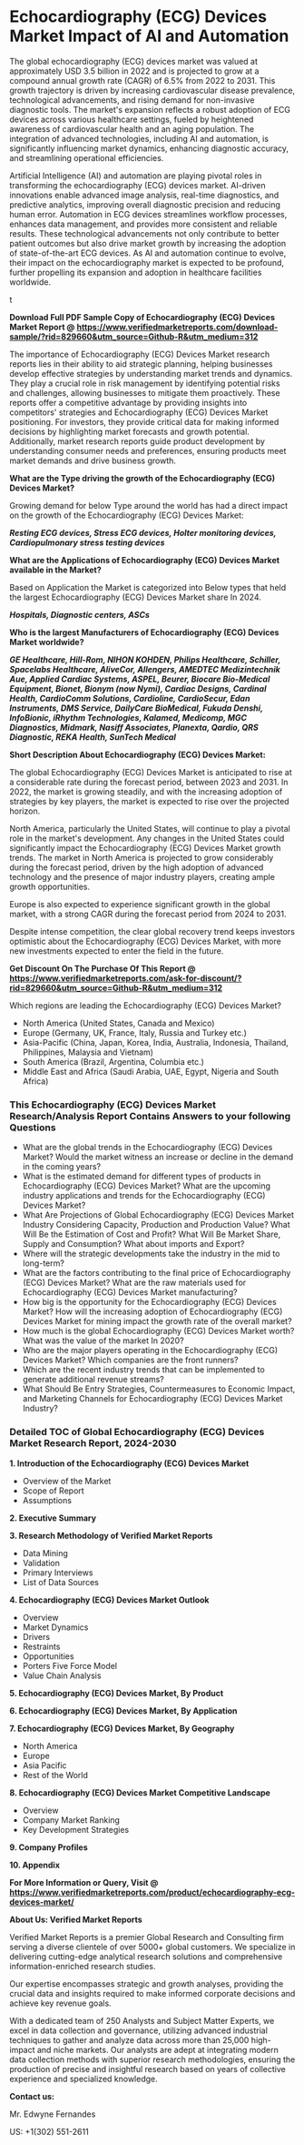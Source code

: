 <meta name="title" content="Global  Echocardiography (ECG) Devices Market Impact of AI and Automation"><meta name="description" content="  The global echocardiography (ECG) devices market was valued at approximately USD 3.5 billion in 2022 and is projected to grow at a compound annual growth rate (CAGR)"><meta name="title" content=" Echocardiography (ECG) Devices Market Size, Share, Scope, Trends, Growth, Opportunities, Analysis, Forecast"> <h1>Echocardiography (ECG) Devices Market Impact of AI and Automation</h1> <p>The global echocardiography (ECG) devices market was valued at approximately USD 3.5 billion in 2022 and is projected to grow at a compound annual growth rate (CAGR) of 6.5% from 2022 to 2031. This growth trajectory is driven by increasing cardiovascular disease prevalence, technological advancements, and rising demand for non-invasive diagnostic tools. The market's expansion reflects a robust adoption of ECG devices across various healthcare settings, fueled by heightened awareness of cardiovascular health and an aging population. The integration of advanced technologies, including AI and automation, is significantly influencing market dynamics, enhancing diagnostic accuracy, and streamlining operational efficiencies.</p> <p>Artificial Intelligence (AI) and automation are playing pivotal roles in transforming the echocardiography (ECG) devices market. AI-driven innovations enable advanced image analysis, real-time diagnostics, and predictive analytics, improving overall diagnostic precision and reducing human error. Automation in ECG devices streamlines workflow processes, enhances data management, and provides more consistent and reliable results. These technological advancements not only contribute to better patient outcomes but also drive market growth by increasing the adoption of state-of-the-art ECG devices. As AI and automation continue to evolve, their impact on the echocardiography market is expected to be profound, further propelling its expansion and adoption in healthcare facilities worldwide.</p> t</p><p id="" class=""><strong>Download Full PDF Sample Copy of Echocardiography (ECG) Devices Market Report @ <a href="https://www.verifiedmarketreports.com/download-sample/?rid=829660&utm_source=Github-R&utm_medium=312" target="_blank">https://www.verifiedmarketreports.com/download-sample/?rid=829660&utm_source=Github-R&utm_medium=312</a></strong></p><p>The importance of&nbsp;Echocardiography (ECG) Devices Market research reports lies in their ability to aid strategic planning, helping businesses develop effective strategies by understanding market trends and dynamics. They play a crucial role in risk management by identifying potential risks and challenges, allowing businesses to mitigate them proactively. These reports offer a competitive advantage by providing insights into competitors' strategies and Echocardiography (ECG) Devices Market positioning. For investors, they provide critical data for making informed decisions by highlighting market forecasts and growth potential. Additionally, market research reports guide product development by understanding consumer needs and preferences, ensuring products meet market demands and drive business growth.</p><p><strong>What are the&nbsp;Type driving the growth of the Echocardiography (ECG) Devices Market?</strong></p><p id="" class="">Growing demand for below Type around the world has had a direct impact on the growth of the Echocardiography (ECG) Devices Market:</p><em><strong>Resting ECG devices, Stress ECG devices, Holter monitoring devices, Cardiopulmonary stress testing devices</strong></em></p><strong>What are the&nbsp;Applications&nbsp;of Echocardiography (ECG) Devices Market available in the Market?</strong></p><p id="" class="">Based on Application the Market is categorized into Below types that held the largest Echocardiography (ECG) Devices Market share In 2024.</p><em><strong>Hospitals, Diagnostic centers, ASCs</strong></em></p><strong>Who is the largest Manufacturers of Echocardiography (ECG) Devices Market worldwide?</strong></p><p><em><strong>GE Healthcare, Hill-Rom, NIHON KOHDEN, Philips Healthcare, Schiller, Spacelabs Healthcare, AliveCor, Allengers, AMEDTEC Medizintechnik Aue, Applied Cardiac Systems, ASPEL, Beurer, Biocare Bio-Medical Equipment, Bionet, Bionym (now Nymi), Cardiac Designs, Cardinal Health, CardioComm Solutions, Cardioline, CardioSecur, Edan Instruments, DMS Service, DailyCare BioMedical, Fukuda Denshi, InfoBionic, iRhythm Technologies, Kalamed, Medicomp, MGC Diagnostics, Midmark, Nasiff Associates, Planexta, Qardio, QRS Diagnostic, REKA Health, SunTech Medical</strong></em></p><p id="" class=""><strong>Short Description About Echocardiography (ECG) Devices Market:</strong></p><p>The global Echocardiography (ECG) Devices Market is anticipated to rise at a considerable rate during the forecast period, between 2023 and 2031. In 2022, the market is growing steadily, and with the increasing adoption of strategies by key players, the market is expected to rise over the projected horizon.</p><p>North America, particularly the United States, will continue to play a pivotal role in the market's development. Any changes in the United States could significantly impact the Echocardiography (ECG) Devices Market growth trends. The market in North America is projected to grow considerably during the forecast period, driven by the high adoption of advanced technology and the presence of major industry players, creating ample growth opportunities.</p><p>Europe is also expected to experience significant growth in the global market, with a strong CAGR during the forecast period from 2024 to 2031.</p><p>Despite intense competition, the clear global recovery trend keeps investors optimistic about the Echocardiography (ECG) Devices Market, with more new investments expected to enter the field in the future.</p><p id="" class=""><strong>Get Discount On The Purchase Of This Report @ <a href="https://www.verifiedmarketreports.com/ask-for-discount/?rid=829660&utm_source=Github-R&utm_medium=312" target="_blank">https://www.verifiedmarketreports.com/ask-for-discount/?rid=829660&utm_source=Github-R&utm_medium=312</a></strong></p>Which regions are leading the Echocardiography (ECG) Devices Market?</p><ul><li>North America (United States, Canada and Mexico)</li><li>Europe (Germany, UK, France, Italy, Russia and Turkey etc.)</li><li>Asia-Pacific (China, Japan, Korea, India, Australia, Indonesia, Thailand, Philippines, Malaysia and Vietnam)</li><li>South America (Brazil, Argentina, Columbia etc.)</li><li>Middle East and Africa (Saudi Arabia, UAE, Egypt, Nigeria and South Africa)</li></ul><h3 id="" class="">This Echocardiography (ECG) Devices Market Research/Analysis Report Contains Answers to your following Questions</h3><ul><li>What are the global trends in the Echocardiography (ECG) Devices Market? Would the market witness an increase or decline in the demand in the coming years?</li><li>What is the estimated demand for different types of products in Echocardiography (ECG) Devices Market? What are the upcoming industry applications and trends for the Echocardiography (ECG) Devices Market?</li><li>What Are Projections of Global Echocardiography (ECG) Devices Market Industry Considering Capacity, Production and Production Value? What Will Be the Estimation of Cost and Profit? What Will Be Market Share, Supply and Consumption? What about imports and Export?</li><li>Where will the strategic developments take the industry in the mid to long-term?</li><li>What are the factors contributing to the final price of Echocardiography (ECG) Devices Market? What are the raw materials used for Echocardiography (ECG) Devices Market manufacturing?</li><li>How big is the opportunity for the Echocardiography (ECG) Devices Market? How will the increasing adoption of Echocardiography (ECG) Devices Market for mining impact the growth rate of the overall market?</li><li>How much is the global Echocardiography (ECG) Devices Market worth? What was the value of the market In 2020?</li><li>Who are the major players operating in the Echocardiography (ECG) Devices Market? Which companies are the front runners?</li><li>Which are the recent industry trends that can be implemented to generate additional revenue streams?</li><li>What Should Be Entry Strategies, Countermeasures to Economic Impact, and Marketing Channels for Echocardiography (ECG) Devices Market Industry?</li></ul><h3 id="" class="">Detailed TOC of Global Echocardiography (ECG) Devices Market Research Report, 2024-2030</h3><p id="" class=""><strong>1. Introduction of the Echocardiography (ECG) Devices Market</strong></p><ul><li>Overview of the Market</li><li>Scope of Report</li><li>Assumptions</li></ul><p id="" class=""><strong>2. Executive Summary</strong></p><p id="" class=""><strong>3. Research Methodology of Verified Market Reports</strong></p><ul><li>Data Mining</li><li>Validation</li><li>Primary Interviews</li><li>List of Data Sources</li></ul><p id="" class=""><strong>4. Echocardiography (ECG) Devices Market Outlook</strong></p><ul><li>Overview</li><li>Market Dynamics</li><li>Drivers</li><li>Restraints</li><li>Opportunities</li><li>Porters Five Force Model</li><li>Value Chain Analysis</li></ul><p id="" class=""><strong>5. Echocardiography (ECG) Devices Market, By Product</strong></p><p id="" class=""><strong>6. Echocardiography (ECG) Devices Market, By Application</strong></p><p id="" class=""><strong>7. Echocardiography (ECG) Devices Market, By Geography</strong></p><ul><li>North America</li><li>Europe</li><li>Asia Pacific</li><li>Rest of the World</li></ul><p id="" class=""><strong>8. Echocardiography (ECG) Devices Market Competitive Landscape</strong></p><ul><li>Overview</li><li>Company Market Ranking</li><li>Key Development Strategies</li></ul><p id="" class=""><strong>9. Company Profiles</strong></p><p id="" class=""><strong>10. Appendix</strong></p><p id="" class=""><strong>For More Information or Query, Visit @ <a href="https://www.verifiedmarketreports.com/product/echocardiography-ecg-devices-market/" target="_blank">https://www.verifiedmarketreports.com/product/echocardiography-ecg-devices-market/</a></strong></p><p id="" class=""><strong>About Us: Verified Market Reports</strong></p><p id="" class="">Verified Market Reports is a premier Global Research and Consulting firm serving a diverse clientele of over 5000+ global customers. We specialize in delivering cutting-edge analytical research solutions and comprehensive information-enriched research studies.</p><p id="" class="">Our expertise encompasses strategic and growth analyses, providing the crucial data and insights required to make informed corporate decisions and achieve key revenue goals.</p><p id="" class="">With a dedicated team of 250 Analysts and Subject Matter Experts, we excel in data collection and governance, utilizing advanced industrial techniques to gather and analyze data across more than 25,000 high-impact and niche markets. Our analysts are adept at integrating modern data collection methods with superior research methodologies, ensuring the production of precise and insightful research based on years of collective experience and specialized knowledge.</p><p id="" class=""><strong>Contact us:</strong></p><p id="" class="">Mr. Edwyne Fernandes</p><p id="" class="">US: +1(302) 551-2611</p>